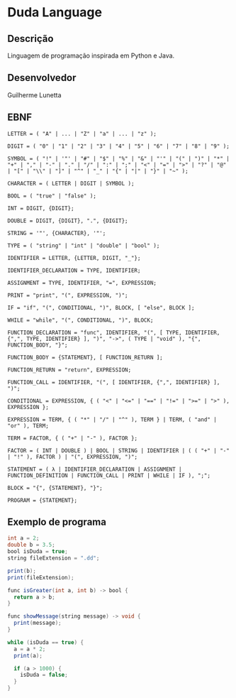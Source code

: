 # Duda Language

## Descrição

Linguagem de programação inspirada em Python e Java. 

## Desenvolvedor

Guilherme Lunetta

## EBNF

`LETTER = ( "A" | ... | "Z" | "a" | ... | "z" );`

`DIGIT = ( "0" | "1" | "2" | "3" | "4" | "5" | "6" | "7" | "8" | "9" );`

`SYMBOL = ( "!" | '"' | "#" | "$" | "%" | "&" | "'" | "(" | ")" | "*" | "+" | "," | "-" | "." | "/" | ":" | ";" | "<" | "=" | ">" | "?" | "@" | "[" | "\\" | "]" | "^" | "_" | "{" | "|" | "}" | "~" );`

`CHARACTER = ( LETTER | DIGIT | SYMBOL );`

`BOOL = ( "true" | "false" );`

`INT = DIGIT, {DIGIT};`

`DOUBLE = DIGIT, {DIGIT}, ".", {DIGIT};`

`STRING = '"', {CHARACTER}, '"';`

`TYPE = ( "string" | "int" | "double" | "bool" );`

`IDENTIFIER = LETTER, {LETTER, DIGIT, "_"};`

`IDENTIFIER_DECLARATION = TYPE, IDENTIFIER;`

`ASSIGNMENT = TYPE, IDENTIFIER, "=", EXPRESSION;`

`PRINT = "print", "(", EXPRESSION, ")";`

`IF = "if", "(", CONDITIONAL, ")", BLOCK, [ "else", BLOCK ];`

`WHILE = "while", "(", CONDITIONAL, ")", BLOCK;`

`FUNCTION_DECLARATION = "func", IDENTIFIER, "(", [ TYPE, IDENTIFIER, {",", TYPE, IDENTIFIER} ], ")", "->", ( TYPE | "void" ), "{", FUNCTION_BODY, "}";`

`FUNCTION_BODY = {STATEMENT}, [ FUNCTION_RETURN ];`

`FUNCTION_RETURN = "return", EXPRESSION;`

`FUNCTION_CALL = IDENTIFIER, "(", [ IDENTIFIER, {",", IDENTIFIER} ], ")";`

`CONDITIONAL = EXPRESSION, { ( "<" | "<=" | "==" | "!=" | ">=" | ">" ), EXPRESSION };`

`EXPRESSION = TERM, { ( "*" | "/" | "^" ), TERM } | TERM, ( "and" | "or" ), TERM;`

`TERM = FACTOR, { ( "+" | "-" ), FACTOR };`

`FACTOR = ( INT | DOUBLE ) | BOOL | STRING | IDENTIFIER | ( ( "+" | "-" | "!" ), FACTOR ) | "(", EXPRESSION, ")";`

`STATEMENT = ( λ | IDENTIFIER_DECLARATION | ASSIGNMENT | FUNCTION_DEFINITION | FUNCTION_CALL | PRINT | WHILE | IF ), ";";`

`BLOCK = "{", {STATEMENT}, "}";`

`PROGRAM = {STATEMENT};`

## Exemplo de programa

```java
int a = 2;
double b = 3.5;
bool isDuda = true;
string fileExtension = ".dd";

print(b);
print(fileExtension);

func isGreater(int a, int b) -> bool {
  return a > b;
}

func showMessage(string message) -> void {
  print(message);
}

while (isDuda == true) {
  a = a * 2;
  print(a);

  if (a > 1000) {
    isDuda = false;
  }
}
```

